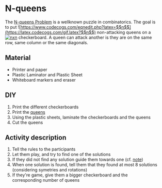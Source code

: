 # N-queens

The [N-queens Problem](https://en.wikipedia.org/wiki/Eight_queens_puzzle) is a wellknown puzzle in combinatorics. The goal is to put ![https://www.codecogs.com/eqnedit.php?latex=$$n$$](https://latex.codecogs.com/gif.latex?$$n$$) non-attacking queens on a <a href="https://www.codecogs.com/eqnedit.php?latex=$$n\times&space;n$$" target="_blank"><img src="https://latex.codecogs.com/gif.latex?$$n\times&space;n$$" title="nxn"/></a> checkerboard. A queen can attack another is they are on the same row, same column or the same diagonals.

## Material
  - Printer and paper
  - Plastic Laminator and Plastic Sheet
  - Whiteboard markers and eraser

## DIY
  1. Print the different checkerboards
  2. Print the [queens](queens.pdf)
  3. Using the plastic sheets, laminate the checkerboards and the queens
  4. Cut the queens
  
## Activity description
  1. Tell the rules to the participants
  2. Let them play, and try to find one of the solutions
  3. If they did not find any solution guide them towards one (cf. [note](en/note4x4.pdf))
  4. When one solution is found, tell them that they found at most 8 solutions (considering symetries and rotations)
  5. If they're game, give them a bigger checkerboard and the corresponding number of queens
